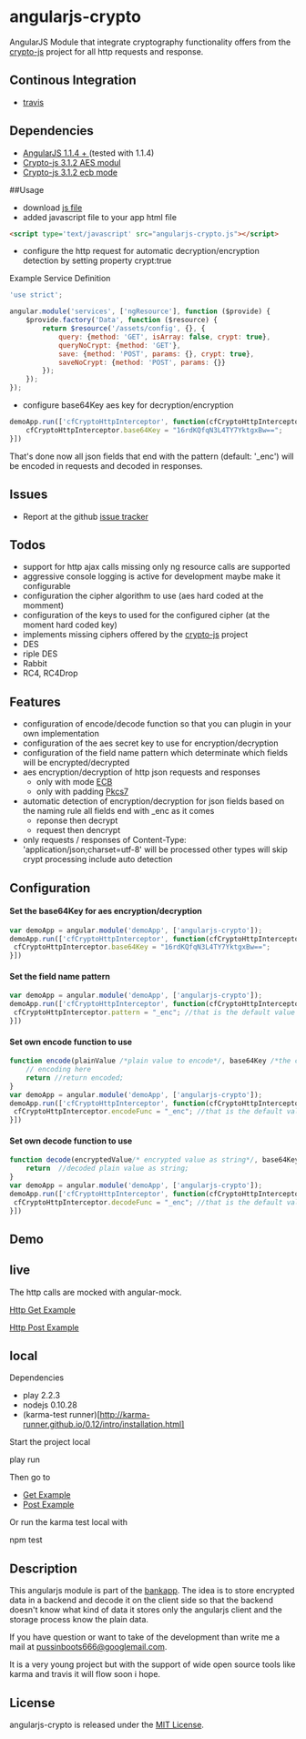angularjs-crypto
==================

AngularJS Module that integrate cryptography functionality offers from the [crypto-js](https://code.google.com/p/crypto-js/) project for all http requests and response.

Continous Integration
------------
* [travis](https://travis-ci.org/pussinboots/angularjs-crypto)

Dependencies
------------
- [AngularJS 1.1.4 + ](http://angularjs.org/) (tested with 1.1.4)
- [Crypto-js 3.1.2 AES modul](http://crypto-js.googlecode.com/svn/tags/3.1.2/build/rollups/aes.js)
- [Crypto-js 3.1.2 ecb mode](http://crypto-js.googlecode.com/svn/tags/3.1.2/build/components/mode-ecb.js)

##Usage

* download [js file](https://github.com/pussinboots/angularjs-crypto/blob/master/public/js/lib/angularjs-crypto.js)
* added javascript file to your app html file
```html
<script type='text/javascript' src="angularjs-crypto.js"></script>
```
* configure the http request for automatic decryption/encryption detection by setting property crypt:true

Example Service Definition

```js
'use strict';

angular.module('services', ['ngResource'], function ($provide) {
    $provide.factory('Data', function ($resource) {
        return $resource('/assets/config', {}, {
            query: {method: 'GET', isArray: false, crypt: true},
            queryNoCrypt: {method: 'GET'},
            save: {method: 'POST', params: {}, crypt: true},
            saveNoCrypt: {method: 'POST', params: {}}
        });
    });
});
```

* configure base64Key aes key for decryption/encryption

```js
demoApp.run(['cfCryptoHttpInterceptor', function(cfCryptoHttpInterceptor) {
    cfCryptoHttpInterceptor.base64Key = "16rdKQfqN3L4TY7YktgxBw==";
}])
```

That's done now all json fields that end with the pattern (default: '_enc') will be encoded in requests and decoded in responses.

Issues
-------------
- Report at the github [issue tracker](https://github.com/pussinboots/angularjs-crypto/issues)

Todos
-------------
* support for http ajax calls missing only ng resource calls are supported
* aggressive console logging is active for development maybe make it configurable
* configuration the cipher algorithm to use (aes hard coded at the momment)
* configuration of the keys to used for the configured cipher (at the moment hard coded key)
* implements missing ciphers offered by the [crypto-js](https://code.google.com/p/crypto-js/) project
 * DES
 * riple DES
 * Rabbit
 * RC4, RC4Drop

Features
-------------
* configuration of encode/decode function so that you can plugin in your own implementation
* configuration of the aes secret key to use for encryption/decryption
* configuration of the field name pattern which determinate which fields will be encrypted/decrypted
* aes encryption/decryption of http json requests and responses
  * only with mode [ECB](http://en.wikipedia.org/wiki/Block_cipher_mode_of_operation#Electronic_codebook_.28ECB.29)
  * only with padding [Pkcs7](http://en.wikipedia.org/wiki/Padding_(cryptography)#PKCS7)
* automatic detection of encryption/decryption for json fields based on the naming rule all fields end with _enc as it comes 
  * reponse then decrypt 
  * request then dencrypt
* only requests / responses of Content-Type: 'application/json;charset=utf-8' will be processed other types will skip crypt processing include auto detection

Configuration
-------------

#### Set the base64Key for aes encryption/decryption

```js
var demoApp = angular.module('demoApp', ['angularjs-crypto']);
demoApp.run(['cfCryptoHttpInterceptor', function(cfCryptoHttpInterceptor) {
 cfCryptoHttpInterceptor.base64Key = "16rdKQfqN3L4TY7YktgxBw==";
}])
```

#### Set the field name pattern

```js
var demoApp = angular.module('demoApp', ['angularjs-crypto']);
demoApp.run(['cfCryptoHttpInterceptor', function(cfCryptoHttpInterceptor) {
 cfCryptoHttpInterceptor.pattern = "_enc"; //that is the default value
}])
```

#### Set own encode function to use

```js
function encode(plainValue /*plain value to encode*/, base64Key /*the configured base64 string*/) {
    // encoding here
    return //return encoded;
}
var demoApp = angular.module('demoApp', ['angularjs-crypto']);
demoApp.run(['cfCryptoHttpInterceptor', function(cfCryptoHttpInterceptor) {
 cfCryptoHttpInterceptor.encodeFunc = "_enc"; //that is the default value
}])
```

#### Set own decode function to use

```js
function decode(encryptedValue/* encrypted value as string*/, base64Key /*the configured base64 string*/) {
    return  //decoded plain value as string;
}
var demoApp = angular.module('demoApp', ['angularjs-crypto']);
demoApp.run(['cfCryptoHttpInterceptor', function(cfCryptoHttpInterceptor) {
 cfCryptoHttpInterceptor.decodeFunc = "_enc"; //that is the default value
}])
```

Demo
-------------

live
------

The http calls are mocked with angular-mock.

[Http Get Example](http://angularjs-crypto.herokuapp.com/assets/products-e2e.html#/get)

[Http Post Example](http://angularjs-crypto.herokuapp.com/assets/products-e2e.html#/post)

local
------

Dependencies
* play 2.2.3
* nodejs 0.10.28
* (karma-test runner)[http://karma-runner.github.io/0.12/intro/installation.html]

Start the project local

  play run

Then go to
* [Get Example](http://localhost:9000/assets/products-e2e.html#/get)
* [Post Example](http://localhost:9000/assets/products-e2e.html#/post)

Or run the karma test local with 

  npm test

Description
-------------

This angularjs module is part of the [bankapp](https://github.com/pussinboots/bankapp).
The idea is to store encrypted data in a backend and decode it on the client side so that the backend 
doesn't know what kind of data it stores only the angularjs client and the storage process know the 
plain data.

If you have question or want to take of the development than write me a mail at pussinboots666@googlemail.com.

It is a very young project but with the support of wide open source tools like karma and travis it
will flow soon i hope.

License
--------------

angularjs-crypto is released under the [MIT License](http://opensource.org/licenses/MIT).

